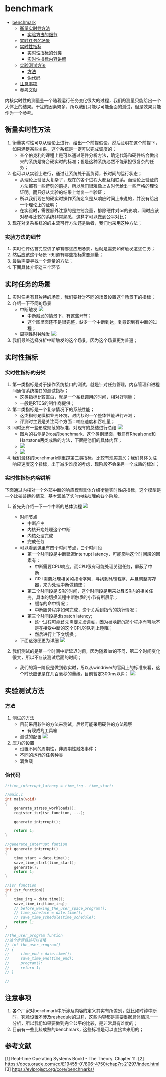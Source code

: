 ﻿# benchmark

- [benchmark](#benchmark)
  - [衡量实时性方法](#衡量实时性方法)
    - [实验方法的细节](#实验方法的细节)
  - [实时任务的场景](#实时任务的场景)
  - [实时性指标](#实时性指标)
    - [实时性指标的分类](#实时性指标的分类)
    - [实时性指标内容讲解](#实时性指标内容讲解)
  - [实验测试方法](#实验测试方法)
    - [方法](#方法)
    - [伪代码](#伪代码)
  - [注意事项](#注意事项)
  - [参考文献](#参考文献)

内核实时性的测量是一个随着运行任务变化很大的过程，我们的测量只能给出一个大体上的结果。干扰的因素繁多，所以我们只能尽可能全面的测试，但是效果只能作为一个参考。

## 衡量实时性方法

1. 衡量实时性可以从理论上进行，给出一个前提假设，然后证明在这个前提下，如果满足某些关系，这个系统是一定可以完成调度的；
   - 某个伯克利的课程上是可以通过硬件分析方法，确定代码和硬件结合做出来的系统是符合硬实时的标准；但是这种系统必然不能承担很复杂的任务；
2. 也可以从实验上进行，通过让系统处于高负荷，长时间的运行状态；
   - 从理论上验证太复杂了，现在的各个进程大都互相联系，而理论上验证的方法都有一些苛刻的前提，所以我们很难像上古时代给出一些严格的理论证明。而只好从实验的结果上给出一个验证；
   - 所以我们现在的硬实时操作系统定义是从响应时间上来说的，并没有给出一个理论上的证明；
   - 在实验时，需要额外注意的是控制变量，排除硬件对os的影响，同时应该对参与比较的系统非常熟悉，这样才可以做到公平对比；
3. 现在对复杂系统的的主流可行方法还是后者，我们也采用这种方法；

### 实验方法的细节

1. 实时性评估首先应该了解有哪些应用场景，也就是需要如何触发这些任务；
2. 然后应该这个场景下知道有哪些指标需要测量；
3. 最后需要寻找一个测量的方法；
4. 下面具体介绍这三个环节

## 实时任务的场景

1. 实时任务有其独特的场景，我们要针对不同的场景设置这个场景下的指标；
2. 介绍一下不同的场景
   - 中断触发
        ![](https://raw.githubusercontent.com/Richardhongyu/pic/main/20220123211733.png)
        - 中断触发的情景下，有这些环节；
        - 这个图里面还不是很完整，缺少一个中断到达，到意识到有中断的过程；
   - 周期性时钟触发
        ![](https://raw.githubusercontent.com/Richardhongyu/pic/main/20220123211645.png)
3. 我们最终选择分析中断触发的这个场景，因为这个场景更为普遍；

## 实时性指标

### 实时性指标的分类

1. 第一类指标是对于操作系统接口的测试，就是针对任务管理，内存管理和进程间通信系统接口的测试指标；
   - 这类指标比较直白，就是一个系统调用的时间，相对好测量；
   - 一般是RTOS的制作商提供；
2. 第二类指标是一个复杂情况下的系统性能；
   - 这类指标是模拟业务环境，对内核的一个整体性能进行评测；
   - 评测时主要是关注两个方面：响应速度和吞吐量；
3. 同时还有一些形成规范的标准，对现有的总结进行总结
    ![](https://raw.githubusercontent.com/Richardhongyu/pic/main/20220123212650.png)
    - 图片的右侧是对os的benchmark，这个类别里面，我们有Rhealsone和Hartstone两类成熟的方法，下面是他们的具体内容；
    - ![](https://raw.githubusercontent.com/Richardhongyu/pic/main/20220123213115.png)
    - ![](https://raw.githubusercontent.com/Richardhongyu/pic/main/20220123213711.png)
4. 我们最终的benchmark侧重跑第二类指标，比较有现实意义；我们具体关注响应速度这个指标，出于减少难度的考虑，现阶段不会采用一个成熟的标准；

### 实时性指标内容讲解

下面通过内核对一个外部中断的响应模型具体介绍衡量实时性的指标，这个模型是一个比较普适的情况，基本涵盖了实时内核处理的各个阶段。

1. 首先先介绍一下一个中断的总体流程
    ![](https://raw.githubusercontent.com/Richardhongyu/pic/main/20220123154251.png)
        
    - 时间节点
      - 中断产生
      - 内核开始处理这个中断
      - 内核处理完成
      - 完成任务
    - 可以看到这里有四个时间节点，三个时间段
      - 第一个时间段是中断延迟interrupt latency，可能影响这个时间段的因素有：
        - 中断需要CPU响应，而CPU很有可能处理关键任务，屏蔽了中断；
        - CPU需要处理相关的指令序列，寻找到处理程序，并且调整寄存器，来为处理中断做铺垫；
      - 第二个时间段是ISR的时间，这个时间段是用来处理ISR内的相关任务，具体的切换流程中断触发的小节有所展示；
        - 缓存的命中情况；
        - 中断服务程序如何完成，这个关系到指令的执行情况；
      - 第三个时间段是dispatch latency;
        - 这个过程可能首先需要完成调度，因为被唤醒的那个程序有可能不是在接受中断的这个CPU的队列上睡眠；
        - 然后进行上下文切换；
    - 下面这张图更为详细
        ![](https://raw.githubusercontent.com/Richardhongyu/pic/main/20220123214325.png)
2. 我们测试的是第一个时间中断延迟时间，因为随着isr的不同，第二个时间变化很大，所以不应该测试后面的时间；
    - 我们的第一阶段是做到软实时，所以从windriver的官网上的标准来看，这个时长应该是在几百毫秒的量级，目前暂定300ms以内；
        ![](https://raw.githubusercontent.com/Richardhongyu/pic/main/20220123233208.png)

## 实验测试方法


### 方法

1. 测试的方法
   - 目前采用软件的方法来测试，后续可能采用硬件的方法观察
     - 有现成的工具箱
   - 测试的配置
     ![](https://raw.githubusercontent.com/Richardhongyu/pic/main/20220124083813.png)
2. 压力的设置
   - 设置不同的周期性，非周期性触发事件；
   - 不同的运行的任务种类
   - 满负载


### 伪代码

```c
//time_interrupt_latency = time_irq - time_start;

//main.c
int main(void)
{
    generate_stress_workloads();
    register_isr(isr_function, ...);

    generate_interrupt();

    return 1;
}

//generate_interrupt funtion
int generate_interrupt()
{
    time_start = date.time();
    save_time_start(time_start);
    generate();
    return 1;
}

//isr function
int isr_function()
{
    time_irq = date.time();
    save_time_irq(time_irq);
    // before_waking_the_user_space_program();
    // time_schedule = date.time();
    // save_time_schedule(time_schedule);
    return 1;
}

//the_user_program funtion
//这个步骤目前可以省略
// int the_user_program()
// {
//     time_end = date.time();
//     save_time_end(time_end);
//     program();
//     return 1;
// }

//

```

## 注意事项

1. 各个厂家对benchmark中所涉及内容的定义其实有所差别，就比如时钟中断时，究竟设置不涉及reshedule的过程，这些内容都是需要根据具体情况一一分析，所以我们如果要做到完全公平的比较，是非常具有难度的；
2. 目前有一些比较成熟的benchmark，这些标准是可以直接拿来用的；



## 参考文献

[1] Real-time Operating Systems Book1 - The Theory. Chapter 11.
[2] https://docs.oracle.com/cd/E19455-01/806-4750/chap7rt-21297/index.html
[3] https://evlproject.org/core/benchmarks/